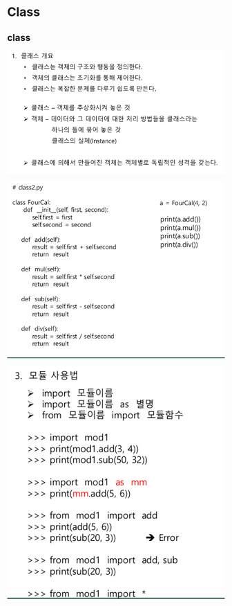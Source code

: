 # Class

## class

![](../../.gitbook/assets/image%20%283%29.png)

![](../../.gitbook/assets/image%20%2829%29.png)

![](../../.gitbook/assets/image%20%2811%29.png)



